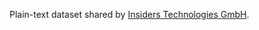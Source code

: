Plain-text dataset shared by [Insiders Technologies GmbH](https://www.insiders-technologies.de/home.html).